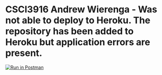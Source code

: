 # CSCI3916 Andrew Wierenga - Was not able to deploy to Heroku. The repository has been added to Heroku but application errors are present. 

[![Run in Postman](https://run.pstmn.io/button.svg)](https://app.getpostman.com/run-collection/376588af9bf23e7696f3)